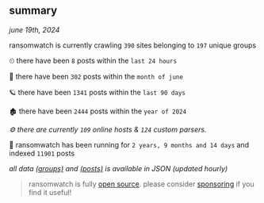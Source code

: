 
## summary
_june 19th, 2024_

ransomwatch is currently crawling `390` sites belonging to `197` unique groups

⏲ there have been `8` posts within the `last 24 hours`

🦈 there have been `302` posts within the `month of june`

🪐 there have been `1341` posts within the `last 90 days`

🏚 there have been `2444` posts within the `year of 2024`

_⚙️ there are currently `109` online hosts & `124` custom parsers._

🦕 ransomwatch has been running for `2 years, 9 months and 14 days` and indexed `11901` posts

_all data  [(groups)](http://ransomwhat.telemetry.ltd/groups) and [(posts)](http://ransomwhat.telemetry.ltd/posts) is available in JSON (updated hourly)_

> ransomwatch is fully [open source](https://github.com/joshhighet/ransomwatch#ransomwatch--). please consider [sponsoring](https://github.com/sponsors/joshhighet) if you find it useful!
